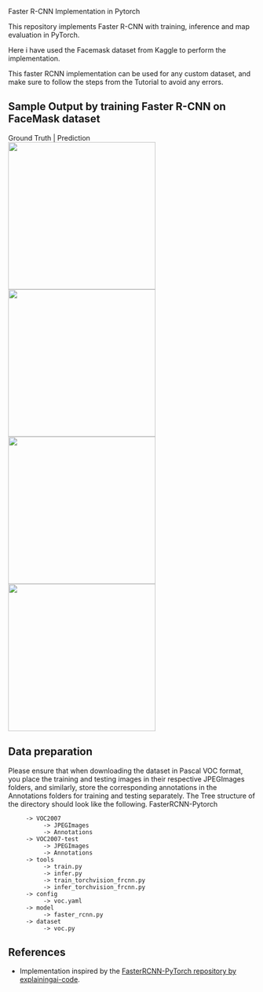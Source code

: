 Faster R-CNN Implementation in Pytorch

This repository implements Faster R-CNN with training, inference and map evaluation in PyTorch.

Here i have used the Facemask dataset from Kaggle to perform the implementation.

This faster RCNN implementation can be used for any custom dataset, and make sure to follow the steps from the Tutorial to avoid any errors.


## Sample Output by training Faster R-CNN on FaceMask dataset 
Ground Truth | Prediction
</br>
<img src="https://github.com/user-attachments/assets/da09d1fa-f013-4150-9457-d6396d19ebe0" width="300">
<img src="https://github.com/user-attachments/assets/7c2c7de7-8fc3-4d1d-aa9c-268d5410961f" width="300">
</br>
<img src="https://github.com/user-attachments/assets/e45ff977-c102-4824-86dc-6a6247456121" width="300">
<img src="https://github.com/user-attachments/assets/df8673b1-ec17-4110-919e-0ca9c0934b9d" width="300">

## Data preparation

Please ensure that when downloading the dataset in Pascal VOC format, you place the training and testing images in their respective JPEGImages folders, and similarly, store the corresponding annotations in the Annotations folders for training and testing separately.
The Tree structure of the directory should look like the following.
FasterRCNN-Pytorch
```
     -> VOC2007
          -> JPEGImages
          -> Annotations
     -> VOC2007-test
          -> JPEGImages
          -> Annotations
     -> tools
          -> train.py
          -> infer.py
          -> train_torchvision_frcnn.py
          -> infer_torchvision_frcnn.py
     -> config
          -> voc.yaml
     -> model
          -> faster_rcnn.py
     -> dataset
          -> voc.py
```






## References

- Implementation inspired by the [FasterRCNN-PyTorch repository by explainingai-code](https://github.com/explainingai-code/FasterRCNN-PyTorch).

